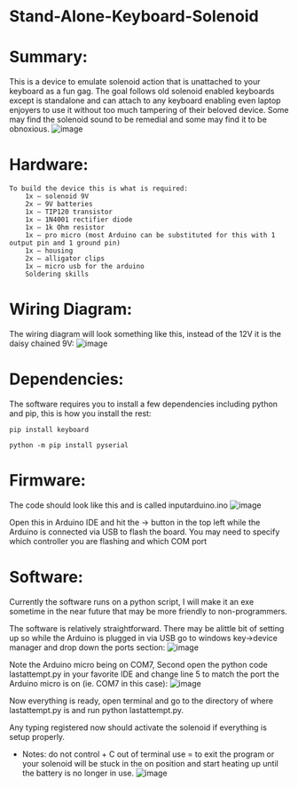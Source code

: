 # Stand-Alone-Keyboard-Solenoid
# Summary:

This is a device to emulate solenoid action that is unattached to your keyboard as a fun gag. The goal follows old solenoid enabled keyboards except is standalone and can attach to any keyboard enabling even laptop enjoyers to use it without too much tampering of their beloved device. Some may find the solenoid sound to be remedial and some may find it to be obnoxious.
![image](https://github.com/Ampersand-Alexander/Stand-Alone-Keyboard-Solenoid/assets/60246286/75809c42-65d9-4ff6-8668-80509b0ab0d8)

 
# Hardware:
	To build the device this is what is required:
		1x – solenoid 9V
		2x – 9V batteries
		1x – TIP120 transistor
		1x – 1N4001 rectifier diode
		1x – 1k Ohm resistor
		1x – pro micro (most Arduino can be substituted for this with 1 output pin and 1 ground pin)
		1x – housing
		2x – alligator clips
		1x – micro usb for the arduino
		Soldering skills
# Wiring Diagram:
The wiring diagram will look something like this, instead of the 12V it is the daisy chained 9V:
 ![image](https://github.com/Ampersand-Alexander/Stand-Alone-Keyboard-Solenoid/assets/60246286/de23e5b6-263e-4ad3-b433-c98fcad398be)


# Dependencies:
The software requires you to install a few dependencies including python and pip, this is how you install the rest:

	pip install keyboard

	python -m pip install pyserial

# Firmware:
The code should look like this and is called inputarduino.ino
 ![image](https://github.com/Ampersand-Alexander/Stand-Alone-Keyboard-Solenoid/assets/60246286/8be8ad4b-3059-41bc-9d5d-a26c9990a428)

Open this in Arduino IDE and hit the -> button in the top left while the Arduino is connected via USB to flash the board. You may need to specify which controller you are flashing and which COM port

# Software:

Currently the software runs on a python script, I will make it an exe sometime in the near future that may be more friendly to non-programmers.

The software is relatively straightforward. There may be alittle bit of setting up so while the Arduino is plugged in via USB go to windows key->device manager and drop down the ports section:
 ![image](https://github.com/Ampersand-Alexander/Stand-Alone-Keyboard-Solenoid/assets/60246286/11e582a7-33d6-4f0a-bb61-c129fcf97fb9)

Note the Arduino micro being on COM7,
Second open the python code lastattempt.py in your favorite IDE and change line 5 to match the port the Arduino micro is on (ie. COM7 in this case):
 ![image](https://github.com/Ampersand-Alexander/Stand-Alone-Keyboard-Solenoid/assets/60246286/9cd32fb8-9bff-4104-a66f-1ca5d1db402f)


Now everything is ready, open terminal and go to the directory of where lastattempt.py is and run python lastattempt.py.

Any typing registered now should activate the solenoid if everything is setup properly.


* Notes: do not control + C out of terminal use = to exit the program or your solenoid will be stuck in the on position and start heating up until the battery is no longer in use. 
![image](https://github.com/Ampersand-Alexander/Stand-Alone-Keyboard-Solenoid/assets/60246286/5132e495-c7cd-42d6-89e7-c22d6ebad04e)
